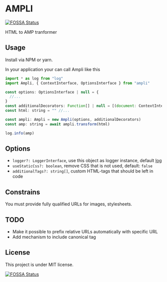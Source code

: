 # AMPLI
[![FOSSA Status](https://app.fossa.io/api/projects/git%2Bgithub.com%2Fknamp%2Fampli.svg?type=shield)](https://app.fossa.io/projects/git%2Bgithub.com%2Fknamp%2Fampli?ref=badge_shield)


HTML to AMP tranformer

## Usage

Install via NPM or yarn.

In your application your can call Ampli like this

```javascript
import * as log from "log"
import Ampli, { ContextInterface, OptionsInterface } from "ampli"

const options: OptionsInterface | null = {
  //...
}
const additionalDecorators: Function[] | null = [(document: ContextInterface, options: OptionsInterface) => document]
const html: string = "" //...

const ampli: Ampli = new Ampli(options, additionalDecorators)
const amp: string = await ampli.transform(html)

log.info(amp)
```

## Options

* `logger?: LoggerInterface`, use this object as logger instance, default [log](https://www.npmjs.com/package/log)
* `useStaticCss?: boolean`, remove CSS that is not used, default: `false`
* `additionalTags?: string[]`, custom HTML-tags that should be left in code

## Constrains

You must provide fully qualified URLs for images, stylesheets.

## TODO

* Make it possible to prefix relative URLs automatically with specific URL
* Add mechanism to include canonical tag

## License

This project is under MIT license.


[![FOSSA Status](https://app.fossa.io/api/projects/git%2Bgithub.com%2Fknamp%2Fampli.svg?type=large)](https://app.fossa.io/projects/git%2Bgithub.com%2Fknamp%2Fampli?ref=badge_large)